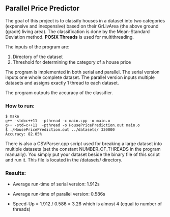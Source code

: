 ## Parallel Price Predictor

The goal of this project is to classify houses in a dataset into two categories (expensive and inexpensive) based on their GrLivArea (the above ground (grade) living area). The classification is done by the Mean-Standard Deviation method. **POSIX Threads** is used for multithreading.



The inputs of the program are:
1. Directory of the dataset
2. Threshold for determining the category of a house price

The program is implemented in both serial and parallel. The serial version inputs one whole complete dataset. The parallel version inputs multiple datasets and assigns exactly 1 thread to each dataset. 

The program outputs the accuracy of the classifier. 

### How to run:

    $ make
    g++ -std=c++11  -pthread -c main.cpp -o main.o
    g++ -std=c++11  -pthread -o HousePricePrediction.out main.o
    $ ./HousePricePrediction.out ../datasets/ 330000
    Accuracy: 82.05%


There is also a CSVParser.cpp script used for breaking a large dataset into multiple datasets (set the constant NUMBER_OF_THREADS in the program manually). You simply put your dataset beside the binary file of this script and run it. This file is located in the /datasets/ directory.

### Results:
* Average run-time of serial version: 1.912s
* Average run-time of parallel version: 0.586s

* Speed-Up = 1.912 / 0.586 = 3.26 which is almost 4 (equal to number of threads)




